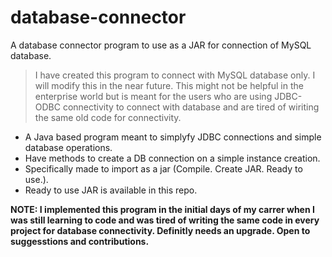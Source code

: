 # database-connector
A database connector program to use as a JAR for connection of MySQL database.

> I have created this program to connect with MySQL database only. I will modify this in the near future. This might not be helpful in the enterprise world but is meant for the users who are using JDBC-ODBC connectivity to connect with database and are tired of wiriting the same old code for connectivity.

- A Java based program meant to simplyfy JDBC connections and simple database operations.
- Have methods to create a DB connection on a simple instance creation.
- Specifically made to import as a jar (Compile. Create JAR. Ready to use.).
- Ready to use JAR is available in this repo.


**NOTE: I implemented this program in the initial days of my carrer when I was still learning to code and was tired of writing the same code in every project for database connectivity. Definitly needs an upgrade. Open to suggesstions and contributions.**
